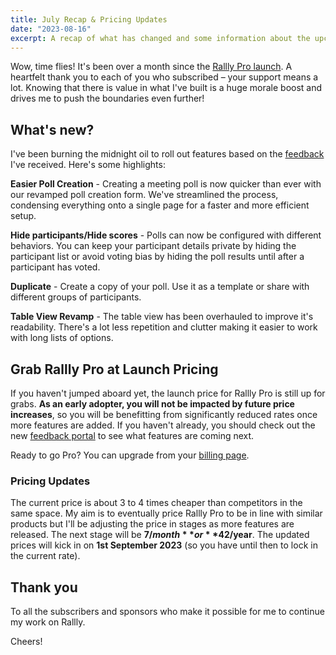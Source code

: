 ```yaml
---
title: July Recap & Pricing Updates
date: "2023-08-16"
excerpt: A recap of what has changed and some information about the upcoming pricing changes.
---
```


Wow, time flies!
It's been over a month since the [Rallly Pro launch](/blog/rallly-pro-launch).
A heartfelt thank you to each of you who subscribed – your support means a lot.
Knowing that there is value in what I've built is a huge morale boost and drives me to push the boundaries even further!

## What's new?

I've been burning the midnight oil to roll out features based on the [feedback](https://feedback.rallly.co) I've received. Here's some highlights:

**Easier Poll Creation** - Creating a meeting poll is now quicker than ever with our revamped poll creation form. We've streamlined the process, condensing everything onto a single page for a faster and more efficient setup.

**Hide participants/Hide scores** - Polls can now be configured with different behaviors.
You can keep your participant details private by hiding the participant list or avoid voting bias by hiding the poll results until after a participant has voted.

**Duplicate** - Create a copy of your poll. Use it as a template or share with different groups of participants.

**Table View Revamp** - The table view has been overhauled to improve it's readability. There's a lot less repetition and clutter making it easier to work with long lists of options.

## Grab Rallly Pro at Launch Pricing

If you haven't jumped aboard yet, the launch price for Rallly Pro is still up for grabs.
**As an early adopter, you will not be impacted by future price increases**, so you will be benefitting from significantly reduced rates once more features are added.
If you haven't already, you should check out the new [feedback portal](https://feedback.rallly.co) to see what features are coming next.

Ready to go Pro? You can upgrade from your [billing page](https://app.rallly.co/account/billing).

### Pricing Updates

The current price is about 3 to 4 times cheaper than competitors in the same space.
My aim is to eventually price Rallly Pro to be in line with similar products but I'll be adjusting the price in stages as more features are released. The next stage will be **$7/month** or **$42/year**.
The updated prices will kick in on **1st September 2023** (so you have until then to lock in the current rate).

## Thank you

To all the subscribers and sponsors who make it possible for me to continue my work on Rallly.

Cheers!
